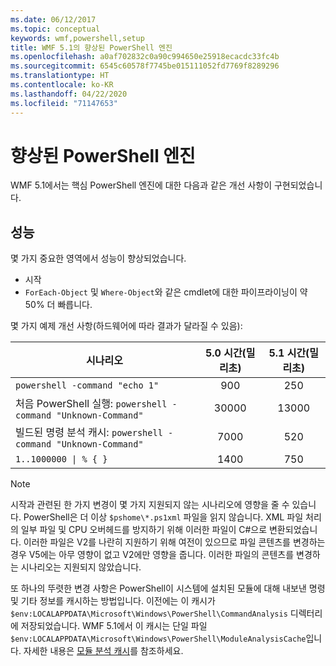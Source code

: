 ```yaml
---
ms.date: 06/12/2017
ms.topic: conceptual
keywords: wmf,powershell,setup
title: WMF 5.1의 향상된 PowerShell 엔진
ms.openlocfilehash: a0af702832c0a90c994650e25918ecacdc33fc4b
ms.sourcegitcommit: 6545c60578f7745be015111052fd7769f8289296
ms.translationtype: HT
ms.contentlocale: ko-KR
ms.lasthandoff: 04/22/2020
ms.locfileid: "71147653"
---
```

# <a name="powershell-engine-improvements"></a>향상된 PowerShell 엔진

WMF 5.1에서는 핵심 PowerShell 엔진에 대한 다음과 같은 개선 사항이 구현되었습니다.

## <a name="performance"></a>성능

몇 가지 중요한 영역에서 성능이 향상되었습니다.

- 시작
- `ForEach-Object` 및 `Where-Object`와 같은 cmdlet에 대한 파이프라이닝이 약 50% 더 빠릅니다.

몇 가지 예제 개선 사항(하드웨어에 따라 결과가 달라질 수 있음):

| 시나리오 | 5.0 시간(밀리초) | 5.1 시간(밀리초) |
| -------- | :---------------: | :---------------: |
| `powershell -command "echo 1"` | 900 | 250 |
| 처음 PowerShell 실행: `powershell -command "Unknown-Command"` | 30000 | 13000 |
| 빌드된 명령 분석 캐시: `powershell -command "Unknown-Command"` | 7000 | 520 |
| <code>1..1000000 &#124; % { }</code> | 1400 | 750 |

> [!NOTE]
> 시작과 관련된 한 가지 변경이 몇 가지 지원되지 않는 시나리오에 영향을 줄 수 있습니다. PowerShell은 더 이상 `$pshome\*.ps1xml` 파일을 읽지 않습니다. XML 파일 처리의 일부 파일 및 CPU 오버헤드를 방지하기 위해 이러한 파일이 C#으로 변환되었습니다. 이러한 파일은 V2를 나란히 지원하기 위해 여전이 있으므로 파일 콘텐츠를 변경하는 경우 V5에는 아무 영향이 없고 V2에만 영향을 줍니다. 이러한 파일의 콘텐츠를 변경하는 시나리오는 지원되지 않았습니다.

또 하나의 뚜렷한 변경 사항은 PowerShell이 시스템에 설치된 모듈에 대해 내보낸 명령 및 기타 정보를 캐시하는 방법입니다. 이전에는 이 캐시가 `$env:LOCALAPPDATA\Microsoft\Windows\PowerShell\CommandAnalysis` 디렉터리에 저장되었습니다. WMF 5.1에서 이 캐시는 단일 파일 `$env:LOCALAPPDATA\Microsoft\Windows\PowerShell\ModuleAnalysisCache`입니다. 자세한 내용은 [모듈 분석 캐시](release-notes.md#module-analysis-cache)를 참조하세요.